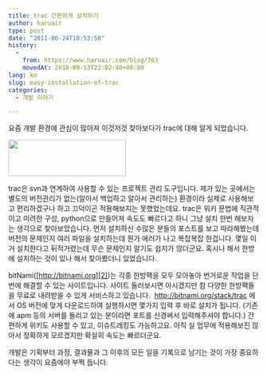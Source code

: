 ```yaml
---
title: trac 간편하게 설치하기
author: haruair
type: post
date: "2011-06-24T10:53:50"
history:
  - 
    from: https://www.haruair.com/blog/763
    movedAt: 2018-09-13T22:02:40+00:00
lang: ko
slug: easy-installation-of-trac
categories:
  - 개발 이야기

---
```

요즘 개발 환경에 관심이 많아져 이것저것 찾아보다가 trac에 대해 알게 되었습니다.

[<img data-attachment-id="764" data-permalink="https://edykim.com/blog/763/trac_banner" data-orig-file="https://edykim.com/wp-content/uploads/2011/06/trac_banner.png?fit=236%2C73&ssl=1" data-orig-size="236,73" data-comments-opened="1" data-image-meta="{&quot;aperture&quot;:&quot;0&quot;,&quot;credit&quot;:&quot;&quot;,&quot;camera&quot;:&quot;&quot;,&quot;caption&quot;:&quot;&quot;,&quot;created_timestamp&quot;:&quot;0&quot;,&quot;copyright&quot;:&quot;&quot;,&quot;focal_length&quot;:&quot;0&quot;,&quot;iso&quot;:&quot;0&quot;,&quot;shutter_speed&quot;:&quot;0&quot;,&quot;title&quot;:&quot;&quot;}" data-image-title="trac" data-image-description="" data-medium-file="https://edykim.com/wp-content/uploads/2011/06/trac_banner.png?fit=236%2C73&ssl=1" data-large-file="https://edykim.com/wp-content/uploads/2011/06/trac_banner.png?fit=236%2C73&ssl=1" class="aligncenter size-full wp-image-764" title="trac" src="https://edykim.com/wp-content/uploads/2011/06/trac_banner.png?resize=236%2C73" alt="" width="236" height="73" data-recalc-dims="1" />][1]

trac은 svn과 연계하여 사용할 수 있는 프로젝트 관리 도구입니다. 제가 있는 곳에서는 별도의 버전관리가 없는(알아서 백업하고 알아서 관리하는) 환경이라 실제로 사용해보고 편리하겠구나 하고 끄덕이곤 적용해보지는 못했었는데요. trac은 위키 문법에 직관적이고 미려한 구성, python으로 만들어져 속도도 빠르다고 하니 그냥 설치 한번 해보자는 생각으로 찾아보았습니다. 먼저 설치하신 수많은 분들의 포스트를 보고 따라해봤는데 버전의 문제인지 여러 파일을 설치하는데 뭔가 에러가 나고 복잡복잡 한겁니다. 몇일 이거 설치한다고 뒤적거렸는데 무슨 문제인지 알기도 쉽지가 않더군요. 혹시나 해서 한방에 설치하는 것이 있나 해서 찾아봤더니 있었습니다.

bitNami([http://bitnami.org][2])는 각종 한방팩을 모두 모아놓아 번거로운 작업을 단번에 해결할 수 있는 사이트입니다. 사이트 둘러보시면 아시겠지만 참 다양한 한방팩들을 무료로 내려받을 수 있게 서비스하고 있습니다.  <http://bitnami.org/stack/trac> 에서 OS 버전에 맞게 다운로드하여 실행하시면 몇가지 입력 후 바로 설치가 됩니다. (기존에 apm 등의 서버를 돌리고 있는 분이라면 포트를 신경써서 입력해주셔야 합니다.) 간편하게 위키도 사용할 수 있고, 이슈트레킹도 가능하고요. 아직 실 업무에 적용해보진 않아서 정확하게 모르겠지만 확실히 속도는 빠르더군요.

개발은 기획부터 과정, 결과물과 그 이후의 모든 일을 기록으로 남기는 것이 가장 중요하다는 생각이 요즘에야 부쩍 듭니다.

 [1]: https://edykim.com/wp-content/uploads/2011/06/trac_banner.png
 [2]: http://bitnami.org/stack/trac